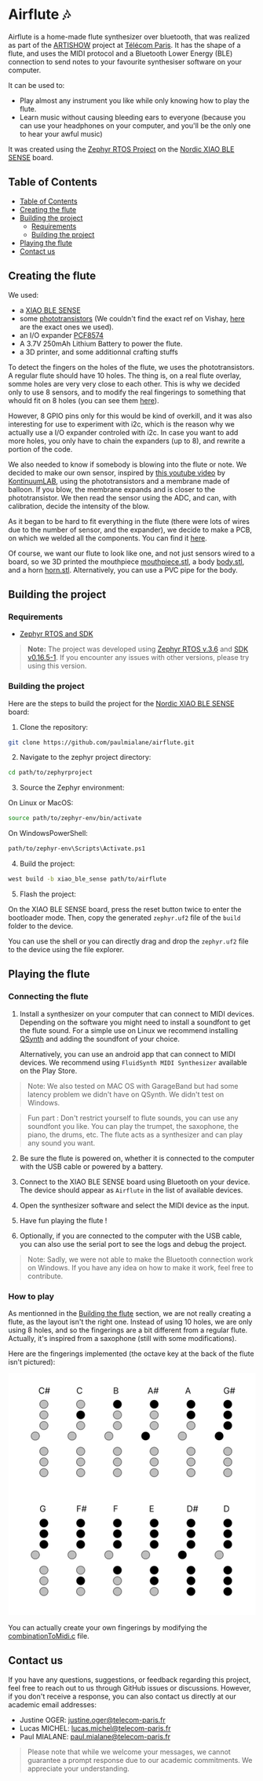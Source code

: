 # Airflute  :notes:

Airflute is a home-made flute synthesizer over bluetooth, that was realized as
part of the [ARTISHOW](https://artishow.r2.enst.fr/) project at [Télécom
Paris](https://www.telecom-paris.fr/en/home). It has the shape of a flute, and
uses the MIDI protocol and a Bluetooth Lower Energy (BLE) connection to send
notes to your favourite synthesiser software on your computer. 

It can be used to:

- Play almost any instrument you like while only knowing how to play the flute.
- Learn music without causing bleeding ears to everyone (because you can use
  your headphones on your computer, and you'll be the only one to hear your
  awful music)

It was created using the [Zephyr RTOS Project](https://zephyrproject.org/) on
the [Nordic XIAO BLE SENSE](https://wiki.seeedstudio.com/XIAO_BLE/) board.


## Table of Contents

- [Table of Contents](#table-of-contents)
- [Creating the flute](#creating-the-flute)
- [Building the project](#building-the-project)
    - [Requirements](#requirements)
    - [Building the project](#building-the-project-1)
- [Playing the flute](#playing-the-flute)
- [Contact us](#contact-us)


## Creating the flute

We used:
- a [XIAO BLE SENSE](https://wiki.seeedstudio.com/XIAO_BLE/)
- some [phototransistors](https://www.vishay.com/en/product/83751/) (We couldn't
  find the exact ref on Vishay, [here](https://www.mouser.fr/ProductDetail/Vishay-Semiconductors/CNY70?qs=%2Fjqivxn91cdreAm7vR28%252BA%3D%3D)
  are the exact ones we used).
- an I/O expander [PCF8574](https://www.ti.com/product/PCF8574?utm_source=google&utm_medium=cpc&utm_campaign=asc-null-null-GPN_EN-cpc-pf-google-eu&utm_content=PCF8574&ds_k=PCF8574&DCM=yes&gad_source=1&gclid=Cj0KCQiA6Ou5BhCrARIsAPoTxrDwcCHukND1BMma5ikjd33tWuuZgeDsfNfS1Qkl7ALI4S8Av42yHtQaApNOEALw_wcB&gclsrc=aw.ds)
- A 3.7V 250mAh Lithium Battery to power the flute.
- a 3D printer, and some additionnal crafting stuffs


To detect the fingers on the holes of the flute, we uses the phototransistors.
A regular flute should have 10 holes. The thing is, on a real flute overlay,
somme holes are very very close to each other. This is why we decided only to
use 8 sensors, and to modify the real fingerings to something that whould fit
on 8 holes (you can see them [here](#playing-the-flute)).

However, 8 GPIO pins only for this would be kind of overkill, and it was also
interesting for use to experiment with i2c, which is the reason why we actually
use a I/O expander controled with i2c. In case you want to add more holes, you 
only have to chain the expanders (up to 8), and rewrite a portion of the code.

We also needed to know if somebody is blowing into the flute or note. We decided
to make our own sensor, inspired by [this youtube
video](https://www.youtube.com/watch?v=es92GqYBge0) by
[KontinuumLAB](https://www.youtube.com/@KontinuumLAB), using the
phototransistors and a membrane made of balloon.
If you blow, the membrane expands and is closer to the phototransistor. We then
read the sensor using the ADC, and can, with calibration, decide the intensity of
the blow.

As it began to be hard to fit everything in the flute (there were lots of wires due 
to the number of sensor, and the expander), we decide to make a PCB, on which we
welded all the components. You can find it [here](#).

Of course, we want our flute to look like one, and not just sensors wired to a
board, so we 3D printed the mouthpiece [mouthpiece.stl](hardware/mouthpiece.stl), a body
[body.stl](hardware/body.stl), and a horn [horn.stl](hardware/horn.stl). Alternatively, you can use a PVC pipe
for the body.


## Building the project

### Requirements

- [Zephyr RTOS and SDK](https://docs.zephyrproject.org/latest/develop/getting_started/index.html)

> **Note:** The project was developed using [Zephyr RTOS
> v.3.6](https://github.com/zephyrproject-rtos/zephyr/releases/tag/v3.6.0) and
> [SDK
> v0.16.5-1](https://github.com/zephyrproject-rtos/sdk-ng/releases/tag/v0.16.5-1).
> If you encounter any issues with other versions, please try using this
> version.


### Building the project

Here are the steps to build the project for the [Nordic XIAO BLE
SENSE](https://wiki.seeedstudio.com/XIAO_BLE/) board:

1. Clone the repository:

```bash
git clone https://github.com/paulmialane/airflute.git
```

2. Navigate to the zephyr project directory:

```bash
cd path/to/zephyrproject
```

3. Source the Zephyr environment:

On Linux or MacOS:
```bash
source path/to/zephyr-env/bin/activate
```
On WindowsPowerShell:
```bash
path/to/zephyr-env\Scripts\Activate.ps1
```

4. Build the project:

```bash
west build -b xiao_ble_sense path/to/airflute
```

5. Flash the project:

On the XIAO BLE SENSE board, press the reset button twice to enter the
bootloader mode. Then, copy the generated `zephyr.uf2` file of the `build`
folder to the device.

You can use the shell or you can directly drag and drop the `zephyr.uf2` file
to the device using the file explorer.


## Playing the flute

### Connecting the flute

1. Install a synthesizer on your computer that can connect to MIDI devices.
   Depending on the software you might need to install a soundfont to get the
   flute sound. For a simple use on Linux we recommend installing [QSynth](https://qsynth.sourceforge.io/) and
   adding the soundfont of your choice.

   Alternatively, you can use an android app that can connect to MIDI devices. We
   recommend using `FluidSynth MIDI Synthesizer` available on the Play Store.

> Note: We also tested on MAC OS with GarageBand but had some latency problem we
> didn't have on QSynth. We didn't test on Windows.

> Fun part : Don't restrict yourself to flute sounds, you can use any soundfont
> you like. You can play the trumpet, the saxophone, the piano, the drums, etc.
> The flute acts as a synthesizer and can play any sound you want.

2. Be sure the flute is powered on, whether it is connected to the computer
   with the USB cable or powered by a battery.

3. Connect to the XIAO BLE SENSE board using Bluetooth on your device. The
   device should appear as `Airflute` in the list of available devices. 

4. Open the synthesizer software and select the MIDI device as the input.

5. Have fun playing the flute !

6. Optionally, if you are connected to the computer with the USB cable, you can
   also use the serial port to see the logs and debug the project.

> Note: Sadly, we were not able to make the Bluetooth connection work on
> Windows. If you have any idea on how to make it work, feel free to
> contribute.

### How to play

As mentionned in the [Building the flute](#building-the-flute) section,
we are not really creating a flute, as the layout isn't the right one. Instead of using
10 holes, we are only using 8 holes, and so the fingerings are a bit different from a
regular flute. Actually, it's inspired from a saxophone (still with some modifications).

Here are the fingerings implemented (the octave key at the back of the flute isn't pictured): 

![The fingerings](imgs/fingerings.png)

You can actually create your own fingerings by modifying the
[combinationToMidi.c](software/src/combinationToMidi.c) file.

## Contact us

If you have any questions, suggestions, or feedback regarding this project,
feel free to reach out to us through GitHub issues or discussions. However, if
you don't receive a response, you can also contact us directly at our academic
email addresses:

- Justine OGER: [justine.oger@telecom-paris.fr](mailto:justine.oger@telecom-paris.fr)
- Lucas MICHEL: [lucas.michel@telecom-paris.fr](mailto:lucas.michel@telecom-paris.fr)
- Paul MIALANE: [paul.mialane@telecom-paris.fr](mailto:paul.mialane@telecom-paris.fr)

> Please note that while we welcome your messages, we cannot guarantee a prompt
> response due to our academic commitments. We appreciate your understanding.

